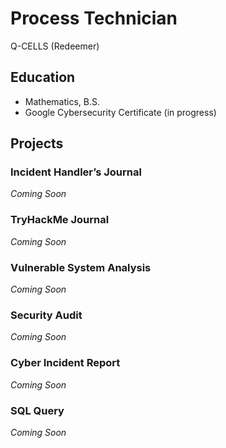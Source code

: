 # Process Technician 
Q-CELLS (Redeemer)

## Education
- Mathematics, B.S.
- Google Cybersecurity Certificate (in progress)

## Projects
### Incident Handler’s Journal
_Coming Soon_

### TryHackMe Journal
_Coming Soon_

### Vulnerable System Analysis
_Coming Soon_

### Security Audit
_Coming Soon_

### Cyber Incident Report
_Coming Soon_

### SQL Query
_Coming Soon_
